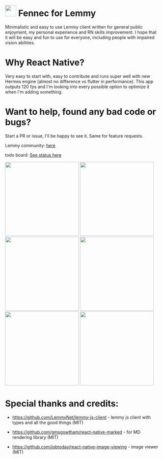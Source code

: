 
# <img width="36" src="https://github.com/nick-delirium/lemmy-fennec/assets/23126999/c7131fab-e6a3-4dfc-a298-f5175db5c365"> Fennec for Lemmy

Minimalistic and easy to use Lemmy client written for general public enjoyment, my personal experience and RN skills improvement.
I hope that it will be easy and fun to use for everyone, including people with impaired vision abilities.

# Why React Native? 

Very easy to start with, easy to contribute and runs super well with new Hermes engine (almost no difference vs flutter in performance). This app outputs 120 fps and I'm looking into every possible option to optimize it when I'm adding something.

# Want to help, found any bad code or bugs? 

Start a PR or issue, I'll be happy to see it. Same for feature requests.

Lemmy community: [here](https://lemmy.world/c/fennec)

todo board: [See status here](https://github.com/users/nick-delirium/projects/2)


<img width="240" src="https://github.com/nick-delirium/lemmy-fennec/assets/23126999/d721a272-2841-4db4-aa08-c5d864bfa24f">
<img width="240" src="https://github.com/nick-delirium/lemmy-fennec/assets/23126999/aa2fa9b0-4f9b-4b44-989e-97fdc6f0a070">
<img width="240" src="https://github.com/nick-delirium/lemmy-fennec/assets/23126999/603eafe6-3594-4766-b6cf-68bf4b0006f4">
<img width="240" src="https://github.com/nick-delirium/lemmy-fennec/assets/23126999/1411b2b5-d919-45f6-86e6-2534d817f6cf">
<img width="240" src="https://github.com/nick-delirium/lemmy-fennec/assets/23126999/f1aa5c4d-d782-4510-a936-98b800be0c9d">
<img width="240" src="https://github.com/nick-delirium/lemmy-fennec/assets/23126999/49ebfcd7-5135-43ad-9134-4d1c5346cbce">

# Special thanks and credits:
- https://github.com/LemmyNet/lemmy-js-client - lemmy js client with types and all the good things (MIT)

- https://github.com/gmsgowtham/react-native-marked - for MD rendering library (MIT)

- https://github.com/jobtoday/react-native-image-viewing - image viewer (MIT)
